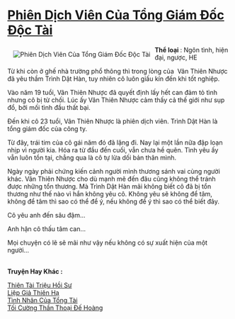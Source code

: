 <a href="https://utruyen.com/phien-dich-vien-cua-tong-giam-doc-doc-tai/17417/" title="Phiên Dịch Viên Của Tổng Giám Đốc Độc Tài"><h1>Phiên Dịch Viên Của Tổng Giám Đốc Độc Tài</h1></a><div style="display:table"><img align="right" style="float: left; padding: 10px;" src="https://utruyen.com/images/story/200x260/phien-dich-vien-cua-tong-giam-doc-doc-tai.jpg" alt="Phiên Dịch Viên Của Tổng Giám Đốc Độc Tài"><b>Thể loại </b>: Ngôn tình, hiện đại, ngược, HE<p></p>Từ khi còn ở ghế nhà trường phổ thông thì trong lòng của  Vân Thiên Nhược đã yêu thầm Trình Dật Hàn, tuy nhiên cô luôn giấu kín đến khi tốt nghiệp. <p></p>Vào năm 19 tuổi, Vân Thiên Nhược đã quyết định lấy hết can đảm tỏ tình nhưng cô bị từ chối. Lúc ấy Vân Thiên Nhược cảm thấy cả thế giới như sụp đổ, bởi mối tình đầu thất bại.<p></p>Đến khi cô 23 tuổi, Vân Thiên Nhược là phiên dịch viên. Trình Dật Hàn là tổng giám đốc của công ty.<p></p>Từ đây, trái tim của cô gái năm đó đã lặng đi. Nay lại một lần nữa đập loạn nhịp vì người kia. Hóa ra từ đầu đến cuối, vẫn chưa hề quên. Tình yêu ấy vẫn luôn tồn tại, chẳng qua là cô tự lừa dối bản thân mình.<p></p>Ngày ngày phải chứng kiến cảnh người mình thương sánh vai cùng người khác. Vân Thiên Nhược cho dù mạnh mẽ đến đâu cũng không thể tránh được những tổn thương. Mà Trình Dật Hàn mãi không biết cô đã bị tổn thương như thế nào vì hắn không yêu cô. Không yêu sẽ không để tâm, không để tâm thì sao có thể để ý, nếu không để ý thì sao có thể biết đây. <p></p>Cô yêu anh đến sâu đậm... <p></p>Anh hận cô thấu tâm can... <p></p>Mọi chuyện có lẽ sẽ mãi như vậy nếu không có sự xuất hiện của một người...</div><p><br><b>Truyện Hay Khác :</b></p><a href="https://utruyen.com/thien-tai-trieu-hoi-su/17460/" alt="Thiên Tài Triệu Hồi Sư">Thiên Tài Triệu Hồi Sư</a><br/><a href="https://github.com/quanluxury/truyenhot/tree/master/truyenhay/9219/" alt="Liệp Giả Thiên Hạ">Liệp Giả Thiên Hạ</a><br/><a href="https://www.flickr.com/photos/184340401@N07/48818708088/" alt="Tình Nhân Của Tổng Tài">Tình Nhân Của Tổng Tài</a><br/><a href="https://truyenhot2020.wordpress.com/2019/12/11/toi-cuong-than-thoai-de-hoang/" alt="Tối Cường Thần Thoại Đế Hoàng">Tối Cường Thần Thoại Đế Hoàng</a><br/>